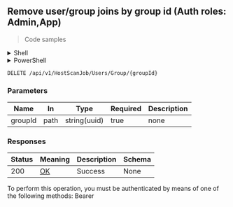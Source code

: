 
## Remove user/group joins by group id (Auth roles: Admin,App)

<a id="opIdDeleteJoinForGroups"></a>

> Code samples

<details><summary>Shell</summary>


```shell
# You can also use wget
curl -X DELETE /api/v1/HostScanJob/Users/Group/{groupId} \
  -H 'Authorization: Bearer TOKEN'

```


</details>

<details><summary>PowerShell</summary>


```powershell
# PowerShell example

$NPSUrl = "https://localhost:6500"

$Login = @{
    Login = "User"
    Password = "Password"
}
# Cookie container for multi-factor authentication
$WebSession = New-Object Microsoft.PowerShell.Commands.WebRequestSession
$Token = Invoke-RestMethod -Uri "$($NPSUrl)/signinBody" -Method POST -Body (ConvertTo-Json $Login) -WebSession $WebSession -ContentType "application/json"
$Token = Invoke-RestMethod -Uri "$($NPSUrl)/signin2fa" -Method Post -Body $MfaCode -Headers @{Authorization = "Bearer $Token"} -WebSession $WebSession -ContentType "application/json"

$Headers = @{
    Authorization = "Bearer $Token"
}
Invoke-RestMethod -Method DELETE -Uri "$($NPSUrl)/api/v1/HostScanJob/Users/Group/{groupId} -Headers $Headers -ContentType "application/json"
```


</details>

`DELETE /api/v1/HostScanJob/Users/Group/{groupId}`

<h3 id="remove-user/group-joins-by-group-id-(auth-roles:-admin,app)-parameters">Parameters</h3>

|Name|In|Type|Required|Description|
|---|---|---|---|---|
|groupId|path|string(uuid)|true|none|

<h3 id="remove-user/group-joins-by-group-id-(auth-roles:-admin,app)-responses">Responses</h3>

|Status|Meaning|Description|Schema|
|---|---|---|---|
|200|[OK](https://tools.ietf.org/html/rfc7231#section-6.3.1)|Success|None|

<aside class="warning">
To perform this operation, you must be authenticated by means of one of the following methods:
Bearer
</aside>


